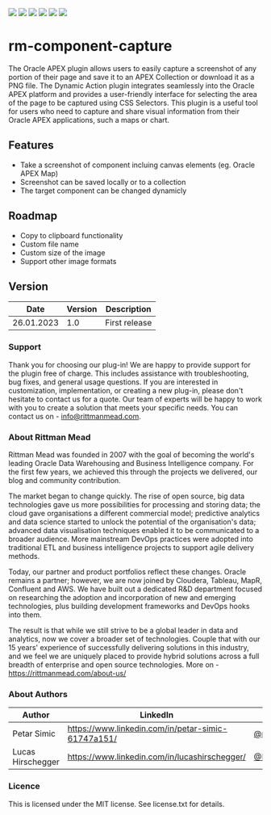 ![](https://cdn.rawgit.com/Dani3lSun/apex-github-badges/b7e95341/badges/apex-plugin-badge.svg) ![](https://img.shields.io/badge/Plug--In%20Type-Dynamic%20Action-red) ![](https://img.shields.io/badge/APEX-20.*-brightgreen) ![](https://img.shields.io/badge/APEX-21.*-brightgreen) ![](https://img.shields.io/badge/APEX-22.*-brightgreen) ![](https://cdn.rawgit.com/Dani3lSun/apex-github-badges/7919f913/badges/apex-love-badge.svg)
# rm-component-capture
The Oracle APEX plugin allows users to easily capture a screenshot of any portion of their page and save it to an APEX Collection or download it as a PNG file. The Dynamic Action plugin integrates seamlessly into the Oracle APEX platform and provides a user-friendly interface for selecting the area of the page to be captured using CSS Selectors. This plugin is a useful tool for users who need to capture and share visual information from their Oracle APEX applications, such a maps or chart. 

## Features
* Take a screenshot of component incluing canvas elements (eg. Oracle APEX Map)
* Screenshot can be saved locally or to a collection
* The target component can be changed dynamicly

## Roadmap
* Copy to clipboard functionality
* Custom file name
* Custom size of the image
* Support other image formats

## Version
Date | Version | Description |
-------|-------|---------|
26.01.2023 |1.0| First release |

### Support 
Thank you for choosing our plug-in! We are happy to provide support for the plugin free of charge. This includes assistance with troubleshooting, bug fixes, and general usage questions. If you are interested in customization, implementation, or creating a new plug-in, please don't hesitate to contact us for a quote. Our team of experts will be happy to work with you to create a solution that meets your specific needs. You can contact us on - info@rittmanmead.com.

### About Rittman Mead
Rittman Mead was founded in 2007 with the goal of becoming the world's leading Oracle Data Warehousing and Business Intelligence company. For the first few years, we achieved this through the projects we delivered, our blog and community contribution.

The market began to change quickly. The rise of open source, big data technologies gave us more possibilities for processing and storing data; the cloud gave organisations a different commercial model; predictive analytics and data science started to unlock the potential of the organisation's data; advanced data visualisation techniques enabled it to be communicated to a broader audience. More mainstream DevOps practices were adopted into traditional ETL and business intelligence projects to support agile delivery methods.

Today, our partner and product portfolios reflect these changes. Oracle remains a partner; however, we are now joined by Cloudera, Tableau, MapR, Confluent and AWS. We have built out a dedicated R&D department focused on researching the adoption and incorporation of new and emerging technologies, plus building development frameworks and DevOps hooks into them.

The result is that while we still strive to be a global leader in data and analytics, now we cover a broader set of technologies. Couple that with our 15 years' experience of successfully delivering solutions in this industry, and we feel we are uniquely placed to provide hybrid solutions across a full breadth of enterprise and open source technologies. 
More on - https://rittmanmead.com/about-us/

### About Authors
Author | LinkedIn | Twitter | E-mail
-------|-------|---------|-------
Petar Simic | https://www.linkedin.com/in/petar-simic-61747a151/ | [@petarsimic7](https://twitter.com/PetarSimic7) | petar.simic@rittmanmead.com
Lucas Hirschegger | https://www.linkedin.com/in/lucashirschegger/ | [@Lucas_Hir](https://twitter.com/Lucas_Hir) | lucas.hirschegger@rittmanmead.com

### Licence 
This is licensed under the MIT license. See license.txt for details.
